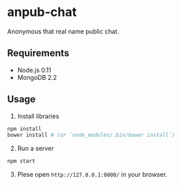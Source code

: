 # anpub-chat

Anonymous that real name public chat.

## Requirements

* Node.js 0.11
* MongoDB 2.2

## Usage

1. Install libraries

  ```bash
  npm install
  bower install # (or `node_modules/.bin/bower install`)
  ```

2. Run a server

  ```bash
  npm start
  ```

3. Plese open `http://127.0.0.1:8000/` in your browser.
